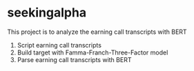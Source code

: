 # seekingalpha
This project is to analyze the earning call transcripts with BERT

1. Script earning call transcripts 
2. Build target with Famma-Franch-Three-Factor model
3. Parse earning call transcripts with BERT

